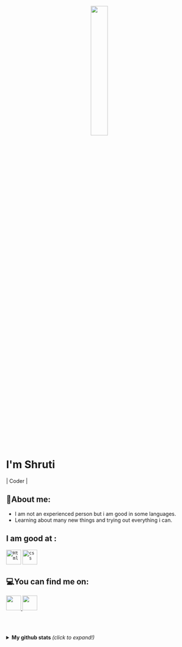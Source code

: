 <p align="center">
  <img src="https://media.giphy.com/media/MeJgB3yMMwIaHmKD4z/giphy.gif" width="30%">
  <br><br>
  </p>

<!--
**Styloshruti/Styloshruti** is a ✨_special_ ✨ repository because its `README.md` (this file) appears on your GitHub profile.

-->

# I'm Shruti

| Coder |

## 🧐About me: 

* I am not an experienced person but i am good in some languages.
* Learning about many new things and trying out everything i can.

## I am good at :


<code><img width="40px" src="https://s2.svgbox.net/files.svg?ic=html" title="Html"/></code>
<code><img width="40px" src="https://s2.svgbox.net/files.svg?ic=css" title="css"/></code>



## 💻You can find me on:


<a href = "mailto: shrutichoudhary156@gmail.com">
  <code><img width="40px" src="https://img.icons8.com/plasticine/2x/gmail.png" /></code>
<a href="https://www.instagram.com/shrutichoudhary20/">
  <code><img width="40px" src="https://img.icons8.com/cute-clipart/64/000000/instagram-new.png" /></code>
</a>
  
<br><br>

<details>
  <summary> <b> My github stats </b> <i>(click to expand!)</i> </summary>
  
  <br>
  
  [![Github Stats By Anurag](https://github-readme-stats.vercel.app/api?username=kandarpthakur&hide=["issues","stars"]&show_icons=true&title_color=fff&icon_color=2196F3&text_color=2196F3&bg_color=151515)](https://github.com/anuraghazra/github-readme-stats)

---
